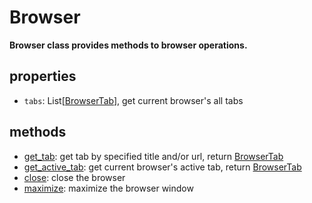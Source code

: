 # Browser<!-- {docsify-ignore-all} -->

**Browser class provides methods to browser operations.**

## properties 
- `tabs`: List[[BrowserTab](./doc/api/python/webdriver/browser/browser_tab.md)], get current browser's all tabs

## methods

- [get_tab](./doc/api/python/webdriver/browser/get_tab.md): get tab by specified title and/or url, return [BrowserTab](./doc/api/python/webdriver/browser/browser_tab.md)
- [get_active_tab](./doc/api/python/webdriver/browser/get_active_tab.md): get current browser's active tab, return [BrowserTab](./doc/api/python/webdriver/browser/browser_tab.md)  
- [close](./doc/api/python/webdriver/browser/close.md): close the browser
- [maximize](./doc/api/python/webdriver/browser/maximize.md): maximize the browser window